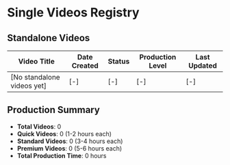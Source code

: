 # Single Videos Registry

## Standalone Videos
| Video Title | Date Created | Status | Production Level | Last Updated |
|-------------|--------------|---------|------------------|--------------|
| [No standalone videos yet] | [-] | [-] | [-] | [-] |

## Production Summary
- **Total Videos**: 0
- **Quick Videos**: 0 (1-2 hours each)
- **Standard Videos**: 0 (3-4 hours each)
- **Premium Videos**: 0 (5-6 hours each)
- **Total Production Time**: 0 hours